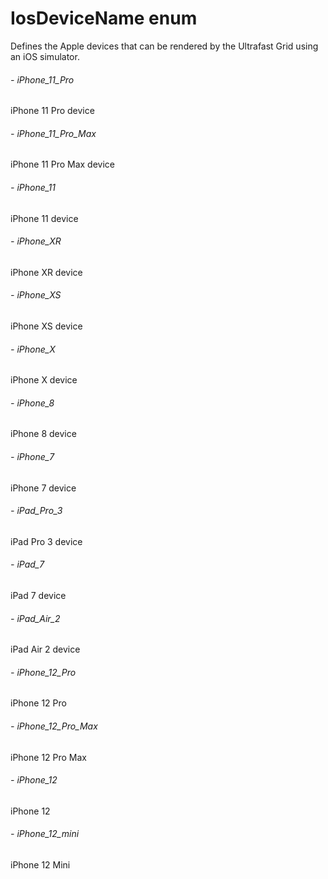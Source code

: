 # IosDeviceName enum
Defines the Apple devices that can be rendered by the Ultrafast Grid using an iOS simulator. 
###### - iPhone_11_Pro 
 iPhone 11 Pro device 
 ###### - iPhone_11_Pro_Max 
 iPhone 11 Pro Max device 
 ###### - iPhone_11 
 iPhone 11 device 
 ###### - iPhone_XR 
 iPhone XR device 
 ###### - iPhone_XS 
 iPhone XS device 
 ###### - iPhone_X 
 iPhone X device 
 ###### - iPhone_8 
 iPhone 8 device 
 ###### - iPhone_7 
 iPhone 7 device 
 ###### - iPad_Pro_3 
 iPad Pro 3 device 
 ###### - iPad_7 
 iPad 7 device 
 ###### - iPad_Air_2 
 iPad Air 2 device 
 ###### - iPhone_12_Pro 
 iPhone 12 Pro 
 ###### - iPhone_12_Pro_Max 
 iPhone 12 Pro Max 
 ###### - iPhone_12 
 iPhone 12 
 ###### - iPhone_12_mini 
 iPhone 12 Mini 
 